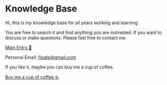 # Knowledge Base

Hi, this is my knowledge base for all years working and learning

You are free to search it and find anything you are instrested. If you want to discuss or make questions. Please feel free to contact me. 

[Main Entry 🧠](main.md)


Personal Email: floatp@gmail.com


If you like it, maybe you can buy me a cup of coffee. 

[Buy me a cup of coffee ☕](https://www.buymeacoffee.com/floatpg)